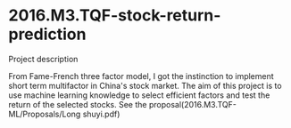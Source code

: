 # 2016.M3.TQF-stock-return-prediction
Project description

From Fame-French three factor model, I got the instinction to implement short term multifactor in China's stock market. 
The aim of this project is to use machine learning knowledge to select efficient factors and test the return of the selected stocks.
See the proposal(2016.M3.TQF-ML/Proposals/Long shuyi.pdf)

